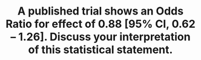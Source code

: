 ---
title: "A published trial shows an Odds Ratio for effect of 0.88 [95% CI, 0.62 – 1.26]. Discuss your interpretation of this statistical statement."
entityType: SAQ
exam: PEX
college: CICM
year: 2008
sitting: B
question: 02
passRate: 20
EC_expectedDomains:
- "The main points expected for a pass included a discussion of how the Odds Ratio is more appropriate than Risk Ratio in a retrospective case-control study where the outcome is a rare event (<10%) and the denominator uncertain; if the outcome occurs commonly, Odds Ratio tends to overestimate risk; an Odds ratio of 1 implies no difference."
- "The use of the formula to illustrate how to calculate the confidence interval and the Standard Error assisted with explaining these terms"
EC_extraCredit:
- "The good answers mentioned the point estimate of 0.88 implied a reduction in the occurrence of the measured end point (eg mortality, a commonly measured end point)."
- "However, the trial failed to reach statistical significance because the 95% CI includes the value of 1.0 for the Odds Ratio."
EC_errorsCommon:
- "A weakness amongst the candidates was a failure to provide a sufficient information on the interpretation of the data."
- "Candidates did not mention that the power of the study was not given and therefore the data could not be properly interpreted and there was no discussion on sampling errors or systemic error or bias possibly affecting the result."
resources:
- "Statistical Methods for Anaesthesia and Intensive Care / P S Myles and T Gin – 2001. Pages 8-11, 24-28, 74-75."
---